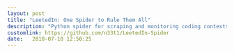 ```yaml
---
layout: post
title: "LeetedIn: One Spider to Rule Them All"
description: "Python spider for scraping and monitoring coding contests and events. "
customlink: https://github.com/n33t1/LeetedIn-Spider
date:   2018-07-18 12:50:25
---
```

